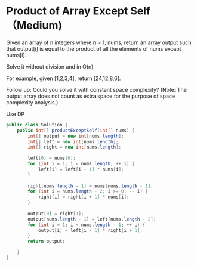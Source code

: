 # Product of Array Except Self （Medium)


Given an array of n integers where n > 1, nums, return an array output such that output[i] is equal to the product of all the elements of nums except nums[i].

Solve it without division and in O(n).

For example, given [1,2,3,4], return [24,12,8,6].

Follow up:
Could you solve it with constant space complexity? (Note: The output array does not count as extra space for the purpose of space complexity analysis.)


Use DP
```java
public class Solution {
    public int[] productExceptSelf(int[] nums) {
        int[] output = new int[nums.length];
        int[] left = new int[nums.length];
        int[] right = new int[nums.length];
        
        left[0] = nums[0];
        for (int i = 1; i < nums.length; ++ i) {
            left[i] = left[i - 1] * nums[i]; 
        }
        
        right[nums.length - 1] = nums[nums.length - 1];
        for (int i = nums.length - 2; i >= 0; -- i) {
            right[i] = right[i + 1] * nums[i];
        }
        
        output[0] = right[1];
        output[nums.length - 1] = left[nums.length - 2];
        for (int i = 1; i < nums.length - 1; ++ i) {
            output[i] = left[i - 1] * right[i + 1];
        }
        return output;

    }
}
```
